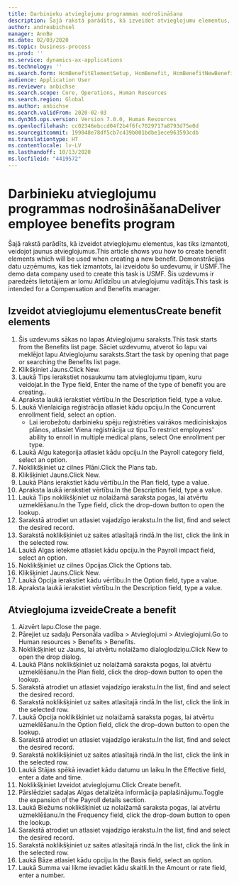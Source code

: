 ```yaml
---
title: Darbinieku atvieglojumu programmas nodrošināšana
description: Šajā rakstā parādīts, kā izveidot atvieglojumu elementus, kas tiks izmantoti, veidojot jaunus atvieglojumus.
author: andreabichsel
manager: AnnBe
ms.date: 02/03/2020
ms.topic: business-process
ms.prod: ''
ms.service: dynamics-ax-applications
ms.technology: ''
ms.search.form: HcmBenefitElementSetup, HcmBenefit, HcmBenefitNewBenefit, HcmBenefitPlanLookup, BenefitWorkspace, HcmBenefitSummaryPart
audience: Application User
ms.reviewer: anbichse
ms.search.scope: Core, Operations, Human Resources
ms.search.region: Global
ms.author: anbichse
ms.search.validFrom: 2020-02-03
ms.dyn365.ops.version: Version 7.0.0, Human Resources
ms.openlocfilehash: cc02346ebccd04f2b4f6fc7029717a8793d75e0d
ms.sourcegitcommit: 199848e78df5cb7c439b001bdbe1ece963593cdb
ms.translationtype: HT
ms.contentlocale: lv-LV
ms.lasthandoff: 10/13/2020
ms.locfileid: "4419572"
---
```

# <a name="deliver-employee-benefits-program"></a><span data-ttu-id="4b63f-103">Darbinieku atvieglojumu programmas nodrošināšana</span><span class="sxs-lookup"><span data-stu-id="4b63f-103">Deliver employee benefits program</span></span>

<span data-ttu-id="4b63f-104">Šajā rakstā parādīts, kā izveidot atvieglojumu elementus, kas tiks izmantoti, veidojot jaunus atvieglojumus.</span><span class="sxs-lookup"><span data-stu-id="4b63f-104">This article shows you how to create benefit elements which will be used when creating a new benefit.</span></span> <span data-ttu-id="4b63f-105">Demonstrācijas datu uzņēmums, kas tiek izmantots, lai izveidotu šo uzdevumu, ir USMF.</span><span class="sxs-lookup"><span data-stu-id="4b63f-105">The demo data company used to create this task is USMF.</span></span> <span data-ttu-id="4b63f-106">Šis uzdevums ir paredzēts lietotājiem ar lomu Atlīdzību un atvieglojumu vadītājs.</span><span class="sxs-lookup"><span data-stu-id="4b63f-106">This task is intended for a Compensation and Benefits manager.</span></span>


## <a name="create-benefit-elements"></a><span data-ttu-id="4b63f-107">Izveidot atvieglojumu elementus</span><span class="sxs-lookup"><span data-stu-id="4b63f-107">Create benefit elements</span></span>
1. <span data-ttu-id="4b63f-108">Šis uzdevums sākas no lapas Atvieglojumu saraksts.</span><span class="sxs-lookup"><span data-stu-id="4b63f-108">This task starts from the Benefits list page.</span></span> <span data-ttu-id="4b63f-109">Sāciet uzdevumu, atverot šo lapu vai meklējot lapu Atvieglojumu saraksts.</span><span class="sxs-lookup"><span data-stu-id="4b63f-109">Start the task by opening that page or searching the Benefits list page.</span></span>
2. <span data-ttu-id="4b63f-110">Klikšķiniet Jauns.</span><span class="sxs-lookup"><span data-stu-id="4b63f-110">Click New.</span></span>
3. <span data-ttu-id="4b63f-111">Laukā Tips ierakstiet nosaukumu tam atvieglojumu tipam, kuru veidojat.</span><span class="sxs-lookup"><span data-stu-id="4b63f-111">In the Type field, Enter the name of the type of benefit you are creating..</span></span>
4. <span data-ttu-id="4b63f-112">Apraksta laukā ierakstiet vērtību.</span><span class="sxs-lookup"><span data-stu-id="4b63f-112">In the Description field, type a value.</span></span>
5. <span data-ttu-id="4b63f-113">Laukā Vienlaicīga reģistrācija atlasiet kādu opciju.</span><span class="sxs-lookup"><span data-stu-id="4b63f-113">In the Concurrent enrollment field, select an option.</span></span>
    * <span data-ttu-id="4b63f-114">Lai ierobežotu darbinieku spēju reģistrēties vairākos medicīniskajos plānos, atlasiet Viena reģistrācija uz tipu.</span><span class="sxs-lookup"><span data-stu-id="4b63f-114">To restrict employees' ability to enroll in multiple medical plans, select One enrollment per type.</span></span>  
6. <span data-ttu-id="4b63f-115">Laukā Algu kategorija atlasiet kādu opciju.</span><span class="sxs-lookup"><span data-stu-id="4b63f-115">In the Payroll category field, select an option.</span></span>
7. <span data-ttu-id="4b63f-116">Noklikšķiniet uz cilnes Plāni.</span><span class="sxs-lookup"><span data-stu-id="4b63f-116">Click the Plans tab.</span></span>
8. <span data-ttu-id="4b63f-117">Klikšķiniet Jauns.</span><span class="sxs-lookup"><span data-stu-id="4b63f-117">Click New.</span></span>
9. <span data-ttu-id="4b63f-118">Laukā Plāns ierakstiet kādu vērtību.</span><span class="sxs-lookup"><span data-stu-id="4b63f-118">In the Plan field, type a value.</span></span>
10. <span data-ttu-id="4b63f-119">Apraksta laukā ierakstiet vērtību.</span><span class="sxs-lookup"><span data-stu-id="4b63f-119">In the Description field, type a value.</span></span>
11. <span data-ttu-id="4b63f-120">Laukā Tips noklikšķiniet uz nolaižamā saraksta pogas, lai atvērtu uzmeklēšanu.</span><span class="sxs-lookup"><span data-stu-id="4b63f-120">In the Type field, click the drop-down button to open the lookup.</span></span>
12. <span data-ttu-id="4b63f-121">Sarakstā atrodiet un atlasiet vajadzīgo ierakstu.</span><span class="sxs-lookup"><span data-stu-id="4b63f-121">In the list, find and select the desired record.</span></span>
13. <span data-ttu-id="4b63f-122">Sarakstā noklikšķiniet uz saites atlasītajā rindā.</span><span class="sxs-lookup"><span data-stu-id="4b63f-122">In the list, click the link in the selected row.</span></span>
14. <span data-ttu-id="4b63f-123">Laukā Algas ietekme atlasiet kādu opciju.</span><span class="sxs-lookup"><span data-stu-id="4b63f-123">In the Payroll impact field, select an option.</span></span>
15. <span data-ttu-id="4b63f-124">Noklikšķiniet uz cilnes Opcijas.</span><span class="sxs-lookup"><span data-stu-id="4b63f-124">Click the Options tab.</span></span>
16. <span data-ttu-id="4b63f-125">Klikšķiniet Jauns.</span><span class="sxs-lookup"><span data-stu-id="4b63f-125">Click New.</span></span>
17. <span data-ttu-id="4b63f-126">Laukā Opcija ierakstiet kādu vērtību.</span><span class="sxs-lookup"><span data-stu-id="4b63f-126">In the Option field, type a value.</span></span>
18. <span data-ttu-id="4b63f-127">Apraksta laukā ierakstiet vērtību.</span><span class="sxs-lookup"><span data-stu-id="4b63f-127">In the Description field, type a value.</span></span>

## <a name="create-a-benefit"></a><span data-ttu-id="4b63f-128">Atvieglojuma izveide</span><span class="sxs-lookup"><span data-stu-id="4b63f-128">Create a benefit</span></span>
1. <span data-ttu-id="4b63f-129">Aizvērt lapu.</span><span class="sxs-lookup"><span data-stu-id="4b63f-129">Close the page.</span></span>
2. <span data-ttu-id="4b63f-130">Pārejiet uz sadaļu Personāla vadība > Atvieglojumi > Atvieglojumi.</span><span class="sxs-lookup"><span data-stu-id="4b63f-130">Go to Human resources > Benefits > Benefits.</span></span>
3. <span data-ttu-id="4b63f-131">Noklikšķiniet uz Jauns, lai atvērtu nolaižamo dialoglodziņu.</span><span class="sxs-lookup"><span data-stu-id="4b63f-131">Click New to open the drop dialog.</span></span>
4. <span data-ttu-id="4b63f-132">Laukā Plāns noklikšķiniet uz nolaižamā saraksta pogas, lai atvērtu uzmeklēšanu.</span><span class="sxs-lookup"><span data-stu-id="4b63f-132">In the Plan field, click the drop-down button to open the lookup.</span></span>
5. <span data-ttu-id="4b63f-133">Sarakstā atrodiet un atlasiet vajadzīgo ierakstu.</span><span class="sxs-lookup"><span data-stu-id="4b63f-133">In the list, find and select the desired record.</span></span>
6. <span data-ttu-id="4b63f-134">Sarakstā noklikšķiniet uz saites atlasītajā rindā.</span><span class="sxs-lookup"><span data-stu-id="4b63f-134">In the list, click the link in the selected row.</span></span>
7. <span data-ttu-id="4b63f-135">Laukā Opcija noklikšķiniet uz nolaižamā saraksta pogas, lai atvērtu uzmeklēšanu.</span><span class="sxs-lookup"><span data-stu-id="4b63f-135">In the Option field, click the drop-down button to open the lookup.</span></span>
8. <span data-ttu-id="4b63f-136">Sarakstā atrodiet un atlasiet vajadzīgo ierakstu.</span><span class="sxs-lookup"><span data-stu-id="4b63f-136">In the list, find and select the desired record.</span></span>
9. <span data-ttu-id="4b63f-137">Sarakstā noklikšķiniet uz saites atlasītajā rindā.</span><span class="sxs-lookup"><span data-stu-id="4b63f-137">In the list, click the link in the selected row.</span></span>
10. <span data-ttu-id="4b63f-138">Laukā Stājas spēkā ievadiet kādu datumu un laiku.</span><span class="sxs-lookup"><span data-stu-id="4b63f-138">In the Effective field, enter a date and time.</span></span>
11. <span data-ttu-id="4b63f-139">Noklikšķiniet Izveidot atvieglojumu.</span><span class="sxs-lookup"><span data-stu-id="4b63f-139">Click Create benefit.</span></span>
12. <span data-ttu-id="4b63f-140">Pārslēdziet sadaļas Algas detalizēta informācija paplašinājumu.</span><span class="sxs-lookup"><span data-stu-id="4b63f-140">Toggle the expansion of the Payroll details section.</span></span>
13. <span data-ttu-id="4b63f-141">Laukā Biežums noklikšķiniet uz nolaižamā saraksta pogas, lai atvērtu uzmeklēšanu.</span><span class="sxs-lookup"><span data-stu-id="4b63f-141">In the Frequency field, click the drop-down button to open the lookup.</span></span>
14. <span data-ttu-id="4b63f-142">Sarakstā atrodiet un atlasiet vajadzīgo ierakstu.</span><span class="sxs-lookup"><span data-stu-id="4b63f-142">In the list, find and select the desired record.</span></span>
15. <span data-ttu-id="4b63f-143">Sarakstā noklikšķiniet uz saites atlasītajā rindā.</span><span class="sxs-lookup"><span data-stu-id="4b63f-143">In the list, click the link in the selected row.</span></span>
16. <span data-ttu-id="4b63f-144">Laukā Bāze atlasiet kādu opciju.</span><span class="sxs-lookup"><span data-stu-id="4b63f-144">In the Basis field, select an option.</span></span>
17. <span data-ttu-id="4b63f-145">Laukā Summa vai likme ievadiet kādu skaitli.</span><span class="sxs-lookup"><span data-stu-id="4b63f-145">In the Amount or rate field, enter a number.</span></span>

